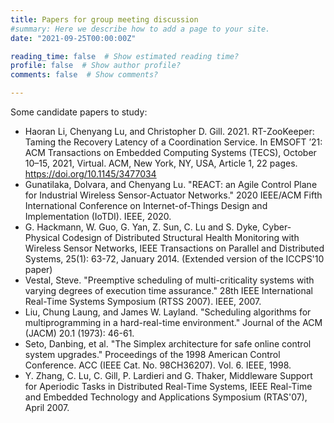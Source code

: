 ```yaml
---
title: Papers for group meeting discussion
#summary: Here we describe how to add a page to your site.
date: "2021-09-25T00:00:00Z"

reading_time: false  # Show estimated reading time?
profile: false  # Show author profile?
comments: false  # Show comments?

---
```

Some candidate papers to study:

* Haoran Li, Chenyang Lu, and Christopher D. Gill. 2021. RT-ZooKeeper: Taming the Recovery Latency of a Coordination Service. In EMSOFT ’21: ACM Transactions on Embedded Computing Systems (TECS), October 10–15, 2021, Virtual. ACM, New York, NY, USA, Article 1, 22 pages. https://doi.org/10.1145/3477034
* Gunatilaka, Dolvara, and Chenyang Lu. "REACT: an Agile Control Plane for Industrial Wireless Sensor-Actuator Networks." 2020 IEEE/ACM Fifth International Conference on Internet-of-Things Design and Implementation (IoTDI). IEEE, 2020.
* G. Hackmann, W. Guo, G. Yan, Z. Sun, C. Lu and S. Dyke, Cyber-Physical Codesign of Distributed Structural Health Monitoring with Wireless Sensor Networks, IEEE Transactions on Parallel and Distributed Systems, 25(1): 63-72, January 2014. (Extended version of the ICCPS'10 paper)
* Vestal, Steve. "Preemptive scheduling of multi-criticality systems with varying degrees of execution time assurance." 28th IEEE International Real-Time Systems Symposium (RTSS 2007). IEEE, 2007.
* Liu, Chung Laung, and James W. Layland. "Scheduling algorithms for multiprogramming in a hard-real-time environment." Journal of the ACM (JACM) 20.1 (1973): 46-61.
* Seto, Danbing, et al. "The Simplex architecture for safe online control system upgrades." Proceedings of the 1998 American Control Conference. ACC (IEEE Cat. No. 98CH36207). Vol. 6. IEEE, 1998.
* Y. Zhang, C. Lu, C. Gill, P. Lardieri and G. Thaker, Middleware Support for Aperiodic Tasks in Distributed Real-Time Systems, IEEE Real-Time and Embedded Technology and Applications Symposium (RTAS'07), April 2007.
